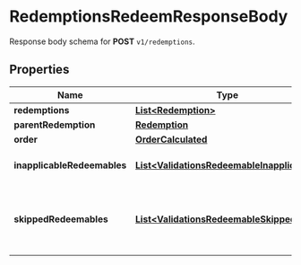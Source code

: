

# RedemptionsRedeemResponseBody

Response body schema for **POST** `v1/redemptions`.

## Properties

| Name | Type | Description |
|------------ | ------------- | ------------- |
|**redemptions** | [**List&lt;Redemption&gt;**](Redemption.md) |  |
|**parentRedemption** | [**Redemption**](Redemption.md) |  |
|**order** | [**OrderCalculated**](OrderCalculated.md) |  |
|**inapplicableRedeemables** | [**List&lt;ValidationsRedeemableInapplicable&gt;**](ValidationsRedeemableInapplicable.md) | Lists validation results of each inapplicable redeemable. |
|**skippedRedeemables** | [**List&lt;ValidationsRedeemableSkipped&gt;**](ValidationsRedeemableSkipped.md) | Lists validation results of each redeemable. If a redeemable can be applied, the API returns &#x60;\&quot;status\&quot;: \&quot;APPLICABLE\&quot;&#x60;. |



